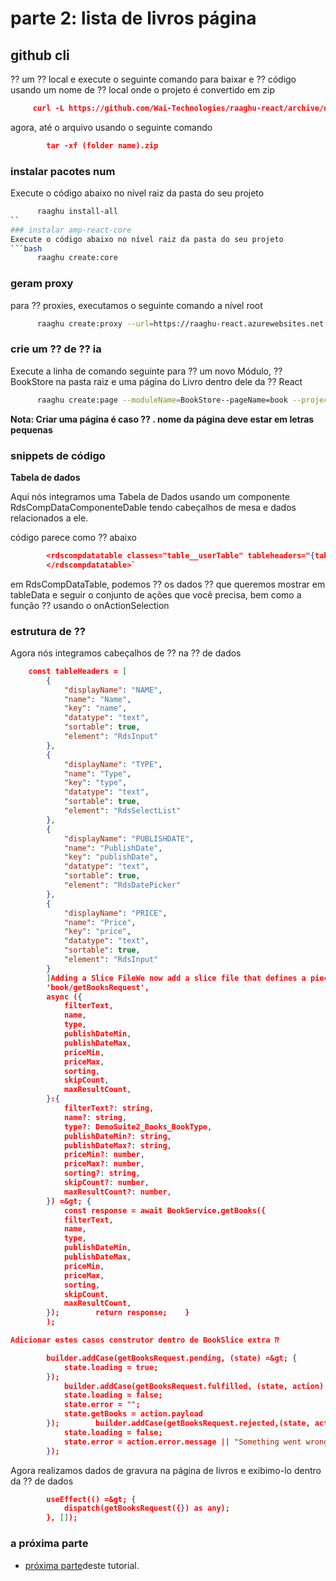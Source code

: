 # parte 2: lista de livros página
## github cli
⁇  um ⁇  local e execute o seguinte comando para baixar e ⁇  código usando um nome de ⁇  local onde o projeto é convertido em zip
```json
     curl -L https://github.com/Wai-Technologies/raaghu-react/archive/development-abp.zip --output (folder name).zip
```
agora, até o arquivo usando o seguinte comando
```json
        tar -xf (folder name).zip
```
### instalar pacotes num
Execute o código abaixo no nível raiz da pasta do seu projeto
```bash
      raaghu install-all
``
### instalar amp-react-core
Execute o código abaixo no nível raiz da pasta do seu projeto
```bash
      raaghu create:core
```
### geram proxy
para ⁇  proxies, executamos o seguinte comando a nível root
```bash
      raaghu create:proxy --url=https://raaghu-react.azurewebsites.net
```
### crie um ⁇  de ⁇ ia
Execute a linha de comando seguinte para ⁇  um novo Módulo, ⁇  BookStore na pasta raiz e uma página do Livro dentro dele da ⁇  React
```bash
      raaghu create:page --moduleName=BookStore--pageName=book --projectName=Acme.BookStore
```
**Nota: Criar uma página é caso ⁇ . nome da página deve estar em letras pequenas**
### snippets de código
**Tabela de dados**

Aqui nós integramos uma Tabela de Dados usando um componente RdsCompDataComponenteDable tendo cabeçalhos de mesa e dados relacionados a ele.

código parece como ⁇  abaixo
```json
        <rdscompdatatable classes="table__userTable" tableheaders="{tableHeaders}" pagination="{true}" tabledata="{Data}" onactionselection="{onActionSelection}" recordsperpage="{5}" recordsperpageselectlistoption="{true}">`
        </rdscompdatatable>`
```
em RdsCompDataTable, podemos ⁇  os dados ⁇  que queremos mostrar em tableData e seguir o conjunto de ações que você precisa, bem como a função ⁇  usando o onActionSelection
### estrutura de ⁇
Agora nós integramos cabeçalhos de ⁇  na ⁇  de dados
```json
    const tableHeaders = [
        {
            "displayName": "NAME",
            "name": "Name",
            "key": "name",
            "datatype": "text",
            "sortable": true,
            "element": "RdsInput"
        },
        {
            "displayName": "TYPE",
            "name": "Type",
            "key": "type",
            "datatype": "text",
            "sortable": true,
            "element": "RdsSelectList"
        },
        {
            "displayName": "PUBLISHDATE",
            "name": "PublishDate",
            "key": "publishDate",
            "datatype": "text",
            "sortable": true,
            "element": "RdsDatePicker"
        },
        {
            "displayName": "PRICE",
            "name": "Price",
            "key": "price",
            "datatype": "text",
            "sortable": true,
            "element": "RdsInput"
        }
        ]Adding a Slice FileWe now add a slice file that defines a piece of state and its corresponding reducer functions    export const getBooksRequest = createAsyncThunk(
        'book/getBooksRequest',
        async ({
            filterText,
            name,
            type,
            publishDateMin,
            publishDateMax,
            priceMin,
            priceMax,
            sorting,
            skipCount,
            maxResultCount,
        }:{
            filterText?: string,
            name?: string,
            type?: DemoSuite2_Books_BookType,
            publishDateMin?: string,
            publishDateMax?: string,
            priceMin?: number,
            priceMax?: number,
            sorting?: string,
            skipCount?: number,
            maxResultCount?: number,
        }) =&gt; {
            const response = await BookService.getBooks({
            filterText,
            name,
            type,
            publishDateMin,
            publishDateMax,
            priceMin,
            priceMax,
            sorting,
            skipCount,
            maxResultCount,
        });        return response;    }
        );

Adicionar estes casos construtor dentro de BookSlice extra ⁇

        builder.addCase(getBooksRequest.pending, (state) =&gt; {
            state.loading = true;
        });
            builder.addCase(getBooksRequest.fulfilled, (state, action) =&gt; {
            state.loading = false;
            state.error = "";
            state.getBooks = action.payload
        });        builder.addCase(getBooksRequest.rejected,(state, action)=&gt; {
            state.loading = false;
            state.error = action.error.message || "Something went wrong";
        });
```

Agora realizamos dados de gravura na página de livros e exibimo-lo dentro da ⁇  de dados
```json
        useEffect(() =&gt; {
            dispatch(getBooksRequest({}) as any);
        }, []);
```
### a próxima parte

- [próxima parte](Creating-Updating-And-Deleting-Book.md "")deste tutorial.

